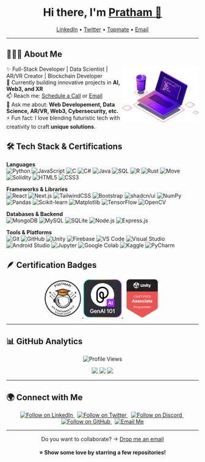 <h1 align="center"> Hi there, I'm <a href="https://www.linkedin.com/in/pratham-vishwakarma">Pratham 👋</a> </h1>

<p align="center">
  <a href="https://www.linkedin.com/in/pratham-vishwakarma">LinkedIn</a> • 
  <a href="https://x.com/pratham1826">Twitter</a> •
  <a href="https://topmate.io/prathamvishwakarma">Topmate</a> •
  <a href="mailto:pratham.vishwakarma125940@gmail.com">Email</a>
</p>

---

## 👨🏻‍💻 About Me  
<img src="https://raw.githubusercontent.com/Pratham-Vishwakarma/Pratham-Vishwakarma/main/Assets/illustration.png" width="200px" align="right">  

✨ Full-Stack Developer | Data Scientist | AR/VR Creator | Blockchain Developer  
🌱 Currently building innovative projects in **AI, Web3, and XR**  
📫 Reach me: [Schedule a Call](https://topmate.io/prathamvishwakarma) or [Email](mailto:pratham.vishwakarma125940@gmail.com)  
💬 Ask me about: **Web Developement, Data Science, AR/VR, Web3, Cybersecurity, etc.**  
⚡ Fun fact: I love blending futuristic tech with creativity to craft **unique solutions**.  
 
## 🛠 Tech Stack & Certifications  

**Languages**  
![Python](https://img.shields.io/badge/-Python-437CAC?logo=python&logoColor=white&style=flat)
![JavaScript](https://img.shields.io/badge/-JavaScript-F7DF1E?logo=javascript&logoColor=black&style=flat)
![C](https://img.shields.io/badge/-C-00599C?logo=c&logoColor=white&style=flat)
![C#](https://img.shields.io/badge/-C%23-68217A?logo=csharp&logoColor=white&style=flat)
![Java](https://img.shields.io/badge/-Java-5382A1?logo=openjdk&logoColor=white&style=flat)
![SQL](https://img.shields.io/badge/-SQL-336791?logo=postgresql&logoColor=white&style=flat)
![R](https://img.shields.io/badge/-R-0E7ACE?logo=r&logoColor=white&style=flat)
![Rust](https://img.shields.io/badge/-Rust-000000?logo=rust&logoColor=white&style=flat)
![Move](https://img.shields.io/badge/-Move-FF2D20?logo=move&logoColor=white&style=flat)  
![Solidity](https://img.shields.io/badge/-Solidity-363636?logo=solidity&logoColor=white&style=flat)
![HTML5](https://img.shields.io/badge/-HTML5-DE5934?logo=HTML5&logoColor=white&style=flat)
![CSS3](https://img.shields.io/badge/-CSS3-2275B2?logo=CSS3&logoColor=white&style=flat)

**Frameworks & Libraries**  
![React](https://img.shields.io/badge/-React-61DAFB?logo=react&logoColor=black&style=flat)
![Next.js](https://img.shields.io/badge/-Next.js-000000?logo=next.js&logoColor=white&style=flat)
![TailwindCSS](https://img.shields.io/badge/-TailwindCSS-38B2AC?logo=tailwindcss&logoColor=white&style=flat)
![Bootstrap](https://img.shields.io/badge/-Bootstrap-7952B3?logo=bootstrap&logoColor=white&style=flat)
![shadcn/ui](https://img.shields.io/badge/-shadcn/ui-000000?logo=shadcnui&logoColor=white&style=flat)
![NumPy](https://img.shields.io/badge/-NumPy-013243?logo=numpy&logoColor=white&style=flat)
![Pandas](https://img.shields.io/badge/-Pandas-150455?logo=pandas&logoColor=white&style=flat)
![Scikit-learn](https://img.shields.io/badge/-Scikit--Learn-F7931E?logo=scikitlearn&logoColor=white&style=flat)
![Matplotlib](https://img.shields.io/badge/-Matplotlib-11557c?logo=plotly&logoColor=white&style=flat)
![TensorFlow](https://img.shields.io/badge/-TensorFlow-F78900?logo=tensorflow&logoColor=white&style=flat)
![OpenCV](https://img.shields.io/badge/-OpenCV-5C3EE8?logo=opencv&logoColor=white&style=flat)

**Databases & Backend**  
![MongoDB](https://img.shields.io/badge/-MongoDB-4EA94B?logo=mongodb&logoColor=white&style=flat)
![MySQL](https://img.shields.io/badge/-MySQL-00618A?logo=mysql&logoColor=white&style=flat)
![SQLite](https://img.shields.io/badge/-SQLite-07405E?logo=sqlite&logoColor=white&style=flat)
![Node.js](https://img.shields.io/badge/-Node.js-5FA04E?logo=node.js&logoColor=white&style=flat)
![Express.js](https://img.shields.io/badge/-Express.js-000000?logo=express&logoColor=white&style=flat)

**Tools & Platforms**  
![Git](https://img.shields.io/badge/-Git-F05032?logo=git&logoColor=white&style=flat)
![GitHub](https://img.shields.io/badge/-GitHub-181717?logo=github&logoColor=white&style=flat)
![Unity](https://img.shields.io/badge/-Unity-100000?logo=unity&logoColor=white&style=flat)
![Firebase](https://img.shields.io/badge/-Firebase-FFCA28?logo=firebase&logoColor=black&style=flat)
![VS Code](https://img.shields.io/badge/-VS%20Code-007ACC?logo=visualstudiocode&logoColor=white&style=flat)
![Visual Studio](https://img.shields.io/badge/-Visual%20Studio-5C2D91?logo=visualstudio&logoColor=white&style=flat)
![Android Studio](https://img.shields.io/badge/-Android%20Studio-3DDC84?logo=androidstudio&logoColor=white&style=flat)
![Jupyter](https://img.shields.io/badge/-Jupyter-F37626?logo=jupyter&logoColor=white&style=flat)
![Google Colab](https://img.shields.io/badge/-Google%20Colab-F9AB00?logo=googlecolab&logoColor=black&style=flat)
![Kaggle](https://img.shields.io/badge/-Kaggle-20BEFF?logo=kaggle&logoColor=white&style=flat)
![PyCharm](https://img.shields.io/badge/-PyCharm-21D789?logo=pycharm&logoColor=white&style=flat)

## 🪶 Certification Badges  

<p align="center">
  <a href="https://badgr.com/public/assertions/oxe7P240ScqDXFaOutu5ZA?identity__email=pratham.vishwakarma125940%40gmail.com">
    <img src="https://raw.githubusercontent.com/Pratham-Vishwakarma/Pratham-Vishwakarma/refs/heads/main/Assets/Postman.png" width="100px" />
  </a>
  <a href="https://badgr.com/public/assertions/Ere941NRTfi_wAJzfX1nlg?identity__email=pratham.vishwakarma125940%40gmail.com">
    <img src="https://raw.githubusercontent.com/Pratham-Vishwakarma/Pratham-Vishwakarma/refs/heads/main/Assets/Pieces.png" width="100px" />
  </a>
  <a href="https://www.credly.com/badges/6aecd4c5-5559-4695-983a-ff6d97cee480/public_url">
    <img src="https://raw.githubusercontent.com/Pratham-Vishwakarma/Pratham-Vishwakarma/refs/heads/main/Assets/UnityCertifiedAssociateProgrammer.png" width="100px" />
  </a>
</p>

---

## 📊 GitHub Analytics  

<p align="center">
  <!-- Profile Views -->
  <img src="https://komarev.com/ghpvc/?username=Pratham-Vishwakarma&label=Profile%20Views&color=blue&style=flat" alt="Profile Views" />  
</p>

<p align="center">
  <!-- GitHub Stats -->
  <img src="https://github-readme-stats.vercel.app/api?username=Pratham-Vishwakarma&show_icons=true&theme=tokyonight&hide_border=true" height="100" />  
  <img src="https://github-readme-streak-stats.herokuapp.com/?user=Pratham-Vishwakarma&theme=tokyonight&hide_border=true" height="100" />
  <!-- Top Languages -->
  <img src="https://github-readme-stats.vercel.app/api/top-langs/?username=Pratham-Vishwakarma&layout=compact&theme=tokyonight&hide_border=true" height="100" />  
</p>

---

## 🌍 Connect with Me  

<p align="center">
  <!-- LinkedIn -->
  <a href="https://www.linkedin.com/in/pratham-vishwakarma/">
    <img src="https://img.shields.io/badge/LinkedIn-Follow-blue?style=social&logo=linkedin" alt="Follow on LinkedIn"/>
  </a> &nbsp;

  <!-- Twitter -->
  <a href="https://x.com/pratham1826">
    <img src="https://img.shields.io/twitter/follow/pratham1826?label=Follow%20Me&style=social" alt="Follow on Twitter"/>
  </a> &nbsp;

  <!-- Discord -->
  <a href="https://discordapp.com/users/1208492909524025458">
    <img src="https://img.shields.io/badge/Discord-Follow-5865F2?style=social&logo=discord" alt="Follow on Discord"/>
  </a> &nbsp;

  <!-- GitHub -->
  <a href="https://github.com/Pratham-Vishwakarma">
    <img src="https://img.shields.io/github/followers/Pratham-Vishwakarma?style=social" alt="Follow on GitHub"/>
  </a> &nbsp;

  <!-- Gmail -->
  <a href="mailto:pratham.vishwakarma125940@gmail.com">
    <img src="https://img.shields.io/badge/Gmail-Email-D14836?style=social&logo=gmail" alt="Email Me"/>
  </a>
</p>

---

<p align="center">
Do you want to collaborate? → <a href="mailto:pratham.vishwakarma125940@gmail.com">Drop me an email</a>  
<br><br>
<b>⭐ Show some love by starring a few repositories!</b>
</p>
